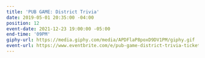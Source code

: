 ```yaml
---
title: 'PUB GAME: District Trivia'
date: 2019-05-01 20:35:00 -04:00
position: 12
event-date: 2021-12-23 19:00:00 -05:00
end-time: '09PM'
giphy-url: https://media.giphy.com/media/APDFlaP8poxD9DV1PM/giphy.gif
event-url: https://www.eventbrite.com/e/pub-game-district-trivia-tickets-216014092967
---
```


